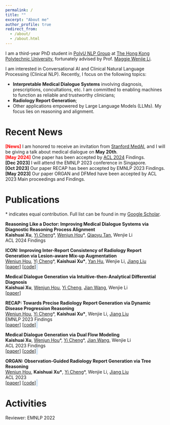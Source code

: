 ```yaml
---
permalink: /
title: ""
excerpt: "About me"
author_profile: true
redirect_from: 
  - /about/
  - /about.html
---
```


I am a third-year PhD student in [PolyU NLP Group](https://polyunlp.github.io/) at [The Hong Kong Polytechnic University](https://www.polyu.edu.hk/), fortunately advised by Prof. [ Maggie Wenjie Li](https://www4.comp.polyu.edu.hk/~cswjli/).

I am interested in Conversational AI and Clinical Natural Language Processing (Clinical NLP). Recently, I focus on the following topics:
- **Interpretable Medical Dialogue Systems** involving diagnosis, prescriptions, concultations, etc. I am committed to enabling machines to function as reliable and trustworthy clinicians; 
- **Radiology Report Generation**; 
- Other applications empowered by Large Language Models (LLMs). My focus lies on reasoning and alignment.

Recent News
======
**<font color=red>[News]</font>** I am honored to receive an invitation from [Stanford MedAI](https://stanford-medai.github.io/), and I will be giving a talk about medical dialogue on **May 20th**.  
**<font color=red>[May 2024]</font>** One paper has been accepted by [ACL 2024](https://2024.aclweb.org/) Findings.  
**[Dec 2023]** I will attend the EMNLP 2023 conference in Singapore.\
**[Oct 2023]** Our paper RECAP has been accepted by EMNLP 2023 Findings.\
**[May 2023]** Our paper ORGAN and DFMed have been accepted by ACL 2023 Main proceedings and Findings.

Publications
======
\* indicates equal contribution. Full list can be found in my [Google Scholar](https://scholar.google.com/citations?user=qfJ9u80AAAAJ).

**Reasoning Like a Doctor: Improving Medical Dialogue Systems via Diagnostic Reasoning Process Alignment**  
  **Kaishuai Xu**, [Yi Cheng](https://yicheng98.github.io/)\*, [Wenjun Hou](https://wjhou.github.io/)\*, [Qiaoyu Tan](https://qiaoyu-tan.github.io/), Wenjie Li  
  ACL 2024 Findings

**ICON: Improving Inter-Report Consistency of Radiology Report Generation via Lesion-aware Mix-up Augmentation**  
  [Wenjun Hou](https://wjhou.github.io/), [Yi Cheng](https://yicheng98.github.io/)*, **Kaishuai Xu\***, [Yan Hu](https://scholar.google.co.uk/citations?user=rYLooucAAAAJ&hl=en), Wenjie Li, [Jiang Liu](https://faculty.sustech.edu.cn/liuj/)   
  \[[paper](https://arxiv.org/abs/2402.12844)\] \[[code](https://github.com/wjhou/ICon)\]&nbsp;&nbsp;
<span id="star-count-icon" class="github-stars"></span>
<script src="/_pages/script.js"></script>

**Medical Dialogue Generation via Intuitive-then-Analytical Differential Diagnosis**  
  **Kaishuai Xu**, [Wenjun Hou](https://wjhou.github.io/), [Yi Cheng](https://yicheng98.github.io/), [Jian Wang](https://iwangjian.github.io/), Wenjie Li  
  \[[paper](https://arxiv.org/abs/2401.06541)\]  

**RECAP: Towards Precise Radiology Report Generation via Dynamic Disease Progression Reasoning**  
  [Wenjun Hou](https://wjhou.github.io/), [Yi Cheng](https://yicheng98.github.io/)\*, **Kaishuai Xu\***, Wenjie Li, [Jiang Liu](https://faculty.sustech.edu.cn/liuj/)  
  EMNLP 2023 Findings  
  \[[paper](https://arxiv.org/abs/2310.13864)\] \[[code](https://github.com/wjhou/Recap)\]&nbsp;&nbsp;
<span id="star-count-recap" class="github-stars"></span>
<script src="/_pages/script.js"></script>

**Medical Dialogue Generation via Dual Flow Modeling**  
  **Kaishuai Xu**, [Wenjun Hou](https://wjhou.github.io/)\*, [Yi Cheng](https://yicheng98.github.io/)\*, [Jian Wang](https://iwangjian.github.io/), Wenjie Li  
  ACL 2023 Findings  
  \[[paper](https://arxiv.org/abs/2305.18109)\] \[[code](https://github.com/kaishxu/DFMed)\]&nbsp;&nbsp;
<span id="star-count-dfmed" class="github-stars"></span>
<script src="/_pages/script.js"></script>

**ORGAN: Observation-Guided Radiology Report Generation via Tree Reasoning**  
  [Wenjun Hou](https://wjhou.github.io/), **Kaishuai Xu\***, [Yi Cheng](https://yicheng98.github.io/)\*, Wenjie Li, [Jiang Liu](https://faculty.sustech.edu.cn/liuj/)  
  ACL 2023  
  \[[paper](https://arxiv.org/abs/2306.06466)\] \[[code](https://github.com/wjhou/ORGan)\]&nbsp;&nbsp;
<span id="star-count-organ" class="github-stars"></span>
<script src="/_pages/script.js"></script>
<style>
  .github-stars {
      background-color: #D9E8F6;
      padding: 3.0px;
      color: rgb(0, 0, 0);
      border-radius: 5px;
      margin-left: -8px;
      height: auto;
  }
</style>

Activities
======
Reviewer: EMNLP 2022

